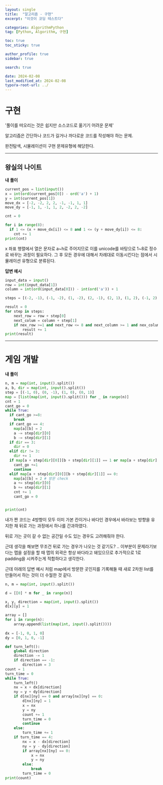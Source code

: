 ```yaml
---
layout: single
title:  "알고리즘 - 구현"
excerpt: "이것이 코딩 테스트다"

categories: AlgorithmPython
tag: [Python, Algorithm, 구현]

toc: true
toc_sticky: true

author_profile: true
sidebar: true

search: true

date: 2024-02-08
last_modified_at: 2024-02-08
typora-root-url: ../
---
```


# 구현

'풀이를 떠오리는 것은 쉽지만 소스코드로 옮기기 어려운 문제'

알고리즘은 간단하나 코드가 길거나 까다로운 코드를 작성해야 하는 문제.

완전탐색, 시뮬레이션이 구현 문제유형에 해당한다.

  

------

## 왕실의 나이트

**내 풀이**

```python
current_pos = list(input())
x = int(ord(current_pos[0]) - ord('a') + 1) 
y = int(current_pos[1])
move_dx = [-2, -2, 2, 2, -1, -1, 1, 1]
move_dy = [-1, 1, -1, 1, 2, -2, 2, -2]

cnt = 0

for i in range(8):
  if 1 <= (x + move_dx[i]) <= 8 and 1 <= (y + move_dy[i]) <= 8:
    cnt += 1
print(cnt)
```

x 좌표 행렬에서 열은 문자로 a~h로 주어지므로 이를 unicode를 바탕으로 1~8로 정수로 바꾸는 과정이 필요하다. 그 후 모든 경우에 대해서 차례대로 이동시킨다는 점에서 시뮬레이션 유형으로 분류된다.



**답변 예시**

```python
input_data = input()
row = int(input_data[1])
column = int(ord(input_data[0])) - int(ord('a')) + 1

steps = [(-2, -1), (-1, -2), (1, -2), (2, -1), (2, 1), (1, 2), (-1, 2), (-2, 1)]

result = 0
for step in steps:
	next_row = row + step[0]
	next_colum = column + step[1]
	if nex_row >=1 and next_row <= 8 and next_column >= 1 and nex_column <= 8:
		result += 1
print(result)
```

------



# 게임 개발

**내 풀이**

```python
n, m = map(int, input().split())
a, b, dir = map(int, input().split())
step = [(-1, 0), (0, -1), (1, 0), (0, 1)]
map = [list(map(int, input().split())) for _ in range(n)]
cnt = 1
cant_go = 0
while True:
  if cant_go >=8:
    break
  if cant_go == 4:
    map[a][b] = 2
    a -= step[dir][0]
    b -= step[dir][1]
  if dir == 3: 
    dir = 0
  elif dir != 3:
    dir += 1
  if map[a + step[dir][0]][b + step[dir][1]] == 1 or map[a + step[dir][0]][b + step[dir][1]] == 2:
    cant_go +=1
    continue
  elif map[a + step[dir][0]][b + step[dir][1]] == 0:
    map[a][b] = 2 # 방문 check
    a += step[dir][0]
    b += step[dir][1]
    cnt += 1
    cant_go = 0


print(cnt)
```

내가 짠 코드는 4방향이 모두 이미 가본 칸이거나 바다인 경우에서 바라보는 방향을 유지한 채 뒤로 가는 과정에서 하나를 간과하였다.

뒤로 가는 곳이 갈 수 없는 공간일 수도 있는 경우도 고려해줘야 한다.

근데 생각을 해보면 무조건 뒤로 가는 경우가 나오는 것 같기도? ..
이부분이 문제라기보다는 맵을 설정을 할 때 맵의 외곽은 항상 바다라고 돼있으므로 추가적으로 1로 padding을 시켜주는게 적합하다고 생각한다.





근데 아래의 답변 예시 처럼 map에서 방문한 곳인지를 기록해둘 때 새로 2차원 list를 만들어서 하는 것이 더 수월한 것 같다.

```python
n, m = map(int, input().split())

d = [[0] * m for _ in range(n)]

x, y, direction = map(int, input().split())
d[x][y] = 1

array = []
for i in range(n):
	array.append(list(map(int, input().split())))
	
dx = [-1, 0, 1, 0]
dy = [0, 1, 0, -1]

def turn_left():
	global direction
	direction -= 1
	if direction == -1:
		direction = 3
count = 1
turn_time = 0
while True:
	turn_left()
	nx = x + dx[direction]
	ny = y + dy[direction]
	if d[nx][ny] == 0 and array[nx][ny] == 0:
		d[nx][ny] = 1
		x = nx
		y = ny
		count += 1
		turn_time = 0
		continue
	else:
		turn_time += 1
	if turn_time == 4:
		nx = x - dx[direction]
		ny = y - dy[direction]
		if array[nx][ny] == 0:
			x = nx
			y = ny
		else:
			break
		turn_time = 0
print(count)
```

